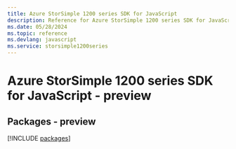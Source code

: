 ```yaml
---
title: Azure StorSimple 1200 series SDK for JavaScript
description: Reference for Azure StorSimple 1200 series SDK for JavaScript
ms.date: 05/28/2024
ms.topic: reference
ms.devlang: javascript
ms.service: storsimple1200series
---
```

# Azure StorSimple 1200 series SDK for JavaScript - preview
## Packages - preview
[!INCLUDE [packages](storsimple-1200-series-index.md)]